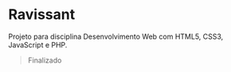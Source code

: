 # Ravissant
Projeto para disciplina Desenvolvimento Web com HTML5, CSS3, JavaScript e PHP.
> Finalizado
